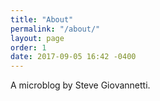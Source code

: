 ```yaml
---
title: "About"
permalink: "/about/"
layout: page
order: 1
date: 2017-09-05 16:42 -0400
---
```

A microblog by Steve Giovannetti.
